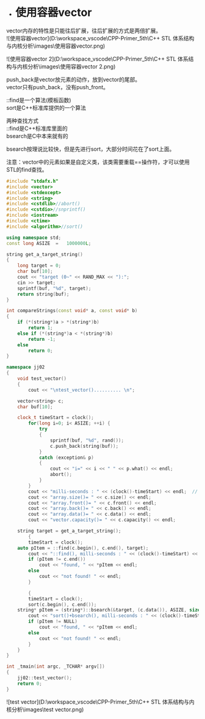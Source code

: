 - # 使用容器vector
vector内存的特性是只能往后扩展，往后扩展的方式是两倍扩展。  
![使用容器vector](D:\workspace_vscode\CPP-Primer_5th\C++ STL 体系结构与内核分析\images\使用容器vector.png)

![使用容器vector 2](D:\workspace_vscode\CPP-Primer_5th\C++ STL 体系结构与内核分析\images\使用容器vector 2.png)

push_back是vector放元素的动作，放到vector的尾部。  
vector只有push_back，没有push_front。  

::find是一个算法(模板函数)  
sort是C++标准库提供的一个算法  

两种查找方式  
::find是C++标准库里面的    
bsearch是C中本来就有的  

bsearch按理说比较快，但是先进行sort，大部分时间花在了sort上面。  

注意：vector中的元素如果是自定义类，该类需要重载==操作符，才可以使用STL的find查找。     

```c++
#include "stdafx.h"
#include <vector>
#include <stdexcept>
#include <string>
#include <cstdlib>//abort()
#include <cstdio>//snprintf()
#include <iostream>
#include <ctime>
#include <algorithm>//sort()

using namespace std;
const long ASIZE  =   1000000L;

string get_a_target_string()
{
	long target = 0;
	char buf[10];
	cout << "target (0~" << RAND_MAX << "):";
	cin >> target;
	sprintf(buf, "%d", target);
	return string(buf);
}

int compareStrings(const void* a, const void* b)
{
	if (*(string*)a > *(string*)b)
		return 1;
	else if (*(string*)a < *(string*)b)
		return -1;
	else
		return 0;
}

namespace jj02
{
	void test_vector()
	{
		cout << "\ntest_vector().......... \n";

	vector<string> c;  	
	char buf[10];

	clock_t timeStart = clock();									
		for(long i=0; i< ASIZE; ++i) {
			try
			{
				sprintf(buf, "%d", rand());
				c.push_back(string(buf));
			}
			catch (exception& p)
			{
				cout << "i=" << i << " " << p.what() << endl;
				abort();
			}
		}
		cout << "milli-seconds : " << (clock()-timeStart) << endl;	//
		cout << "array.size()= " << c.size() << endl;		
		cout << "array.front()= " << c.front() << endl;	
		cout << "array.back()= " << c.back() << endl;	
		cout << "array.data()= " << c.data() << endl;
		cout << "vector.capacity()= " << c.capacity() << endl;

	string target = get_a_target_string();
		{
		timeStart = clock();
	auto pItem = ::find(c.begin(), c.end(), target);
		cout << "::find(), milli-seconds : " << (clock()-timeStart) << endl;
		if (pItem != c.end())
			cout << "found, " << *pItem << endl;
		else
			cout << "not found! " << endl;
		}

		{
		timeStart = clock();
		sort(c.begin(), c.end());
	string* pItem = (string*)::bsearch(&target, (c.data()), ASIZE, sizeof(string), compareStrings); 
		cout << "sort()+bsearch(), milli-seconds : " << (clock()-timeStart) << endl;	//    
		if (pItem != NULL)
			cout << "found, " << *pItem << endl;
		else
			cout << "not found! " << endl;	
		}
	}
}

int _tmain(int argc, _TCHAR* argv[])
{
	jj02::test_vector();		
	return 0;
}


```

![test vector](D:\workspace_vscode\CPP-Primer_5th\C++ STL 体系结构与内核分析\images\test vector.png)
